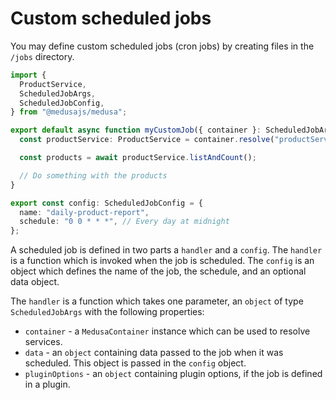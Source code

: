 # Custom scheduled jobs

You may define custom scheduled jobs (cron jobs) by creating files in the `/jobs` directory.

```ts
import {
  ProductService,
  ScheduledJobArgs,
  ScheduledJobConfig,
} from "@medusajs/medusa";

export default async function myCustomJob({ container }: ScheduledJobArgs) {
  const productService: ProductService = container.resolve("productService");

  const products = await productService.listAndCount();

  // Do something with the products
}

export const config: ScheduledJobConfig = {
  name: "daily-product-report",
  schedule: "0 0 * * *", // Every day at midnight
};
```

A scheduled job is defined in two parts a `handler` and a `config`. The `handler` is a function which is invoked when the job is scheduled. The `config` is an object which defines the name of the job, the schedule, and an optional data object. 

The `handler` is a function which takes one parameter, an `object` of type `ScheduledJobArgs` with the following properties:

- `container` - a `MedusaContainer` instance which can be used to resolve services.
- `data` - an `object` containing data passed to the job when it was scheduled. This object is passed in the `config` object.
- `pluginOptions` - an `object` containing plugin options, if the job is defined in a plugin.
